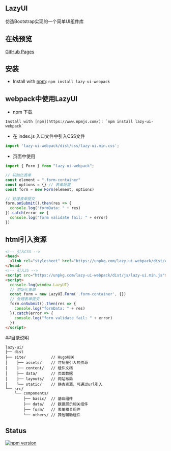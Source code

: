 ## LazyUI

仿造Bootstrap实现的一个简单UI组件库

## 在线预览

[GitHub Pages](https://xxmd.github.io/lazy-ui/)

## 安装

- Install with [npm](https://www.npmjs.com/): `npm install lazy-ui-webpack`

## webpack中使用LazyUI

* npm 下载
```shell
Install with [npm](https://www.npmjs.com/): `npm install lazy-ui-webpack`
```

* 在 index.js 入口文件中引入CSS文件
```javascript
import 'lazy-ui-webpack/dist/css/lazy-ui.min.css';
```
  
* 页面中使用
```javascript
import { Form } from "lazy-ui-webpack";

// 初始化表单
const element = ".form-container"
const options = {} // 表单配置
const form = new Form(element, options)

// 处理表单提交
form.onSubmit().then(res => {
  console.log("formData: " + res)
}).catch(error => {
  console.log("form validate fail: " + error)
})
```

## html引入资源
```html
<!-- 引入CSS -->
<head>
  <link rel="stylesheet" href="https://unpkg.com/lazy-ui-webpack/dist/css/lazy-ui.min.css">
</head>
<!-- 引入JS -->
<script src="https://unpkg.com/lazy-ui-webpack/dist/js/lazy-ui.min.js"></script>
<script>
  console.log(window.LazyUI)
  // 初始化表单
  const form = new LazyUI.Form('.form-container', {})
  // 处理表单提交
  form.onSubmit().then(res => {
    console.log("formData: " + res)
  }).catch(error => {
    console.log("form validate fail: " + error)
  })
</script>
```

##目录说明

```text
lazy-ui/
├── dist
├── site/           // Hugo相关
│    ├── assets/    // 可批量引入的资源
│    ├── content/   // 组件文档
│    ├── data/      // 页面数据
│    ├── layouts/   // 网站布局
│    └── static/    // 静态资源，可通过url引入
└── src/
    └── components/
        ├── basic/  // 基础组件
        ├── data/   // 数据展示相关组件
        ├── form/   // 表单相关组件
        └── others/ // 其他辅助组件
```

## Status

[![npm version](https://img.shields.io/npm/v/lazy-ui-webpack?logo=npm&logoColor=fff)](https://www.npmjs.com/package/lazy-ui-webpack)

